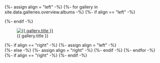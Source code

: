 ---
---

{%- assign align = "left" -%}
{%- for gallery in site.data.galleries.overview.albums -%}
  {%- if align == "left" -%} <div class="row"> {%- endif -%}
    <div class="half-width gallery-preview {{ align }}">
      <figure>
        <a href="{{ site.baseurl }}/albums/{{ gallery.id }}">
          <img alt="{{ gallery.title }}" src="{{ gallery.image }}" style="width: {{ site.data.galleries.overview.image_width }}" />
        </a>
        <figcaption>{{ gallery.title }}</figcaption>
      </figure>
    </div>
  {%- if align == "right" -%}
    {%- assign align = "left" -%}
    </div>
  {%- else -%}
    {%- assign align = "right" -%}
  {%- endif -%}
{%- endfor -%}
{%- if align == "right" -%} </div> {%- endif -%}

